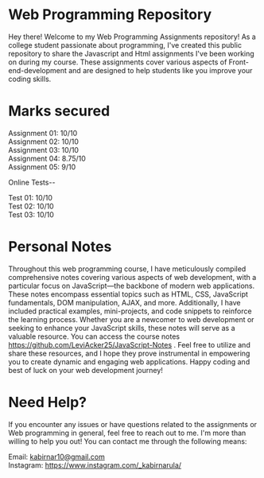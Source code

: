 # Web Programming Repository
Hey there! Welcome to my Web Programming Assignments repository! As a college student passionate about programming, I've created this public repository to share the Javascript and Html assignments I've been working on during my course. These assignments cover various aspects of Front-end-development and are designed to help students like you improve your coding skills.

# Marks secured 

 Assignment 01: 10/10                                                                                                                                           
 Assignment 02: 10/10                                                                                                                                                   
 Assignment 03: 10/10                                                                                                                                       
 Assignment 04: 8.75/10                                                                                                                                                   
 Assignment 05: 9/10                                                                                                                                                  
                                                                                                                                    
                                                                                                                                                                    
Online Tests--

Test 01: 10/10                                                                                                                                                  
Test 02: 10/10                                                                                                                                                  
Test 03: 10/10

# Personal Notes
Throughout this web programming course, I have meticulously compiled comprehensive notes covering various aspects of web development, with a particular focus on JavaScript—the backbone of modern web applications. These notes encompass essential topics such as HTML, CSS, JavaScript fundamentals, DOM manipulation, AJAX, and more. Additionally, I have included practical examples, mini-projects, and code snippets to reinforce the learning process. Whether you are a newcomer to web development or seeking to enhance your JavaScript skills, these notes will serve as a valuable resource. You can access the course notes https://github.com/LeviAcker25/JavaScript-Notes . Feel free to utilize and share these resources, and I hope they prove instrumental in empowering you to create dynamic and engaging web applications. Happy coding and best of luck on your web development journey!

# Need Help?
If you encounter any issues or have questions related to the assignments or Web programming in general, feel free to reach out to me. I'm more than willing to help you out! You can contact me through the following means:

Email: kabirnar10@gmail.com                                                                                                                                     
Instagram: https://www.instagram.com/_kabirnarula/
